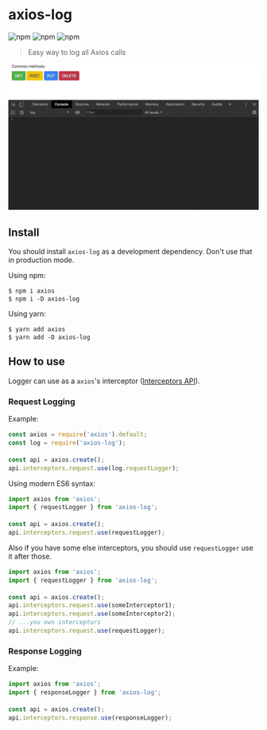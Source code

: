 # axios-log

![npm](https://img.shields.io/npm/v/axios-log)
![npm](https://img.shields.io/npm/l/axios-log)
![npm](https://img.shields.io/circleci/build/github/pereslavtsev/axios-log)

> Easy way to log all Axios calls

![Alt text](demo/src/screenshot.gif?raw=true 'Screenshot')

## Install

You should install `axios-log` as a development dependency. Don't use that in production mode.

Using npm:

```
$ npm i axios
$ npm i -D axios-log
```

Using yarn:

```
$ yarn add axios
$ yarn add -D axios-log
```

## How to use

Logger can use as a `axios`'s interceptor ([Interceptors API](https://github.com/axios/axios#interceptors)).

### Request Logging

Example:

```javascript
const axios = require('axios').default;
const log = require('axios-log');

const api = axios.create();
api.interceptors.request.use(log.requestLogger);
```

Using modern ES6 syntax:

```javascript
import axios from 'axios';
import { requestLogger } from 'axios-log';

const api = axios.create();
api.interceptors.request.use(requestLogger);
```

Also if you have some else interceptors, you should use `requestLogger` use it after those.

```javascript
import axios from 'axios';
import { requestLogger } from 'axios-log';

const api = axios.create();
api.interceptors.request.use(someInterceptor1);
api.interceptors.request.use(someInterceptor2);
// ...you own interceptors
api.interceptors.request.use(requestLogger);
```

### Response Logging

Example:

```javascript
import axios from 'axios';
import { responseLogger } from 'axios-log';

const api = axios.create();
api.interceptors.response.use(responseLogger);
```
